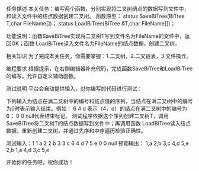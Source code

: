 任务描述
本关任务：编写两个函数，分别实现将二叉树结点的数据写到文件中，和读入文件中的结点数据创建二叉树。
函数原型： 
status SaveBiTree(BiTree T,char FileName[])；
status LoadBiTree(BiTree &T,char FileName[])；

功能说明：函数SaveBiTree实现将二叉树T写到文件名为FileName的文件中，返回OK；函数 LoadBiTree读入文件名为FileName的结点数据，创建二叉树。

相关知识
为了完成本关任务，你需要掌握：1.二叉树，2.二叉链表，3.文件操作。

编程要求
根据提示，在右侧编辑器补充代码，完成函数SaveBiTree和LoadBiTree的编写。允许自定义辅助函数。

测试说明
平台会自动提供输入，对你编写的代码进行测试：

下列输入为结点在满二叉树中的编号和结点值的序列，当结点在满二叉树中的编号为0时表示输入结束。例如： 6 4 d  表示（4，d）的结点在满二叉树中的编号为6； 0 0 null代表结束标记。
测试程序依据这个序列创建二叉树T，调用SaveBiTree将二叉树T的结点数据写到文件中；再调用函数 LoadBiTree读入结点数据，重新创建二叉树，并通过先序和中序遍历检验正确性。

测试输入：1 1 a    2 2 b     3 3 c    6 4 d    7 5 e    0 0 null
预期输出： 
 1,a 2,b 3,c 4,d 5,e
 2,b 1,a 4,d 3,c 5,e

开始你的任务吧，祝你成功！